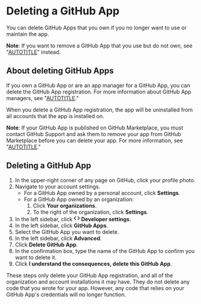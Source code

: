 # Deleting a GitHub App

You can delete GitHub Apps that you own if you no longer want to use or maintain the app.

<div class="ghd-spotlight ghd-spotlight-note border rounded-1 my-3 p-3 f5 color-border-accent-emphasis color-bg-accent">

**Note**: If you want to remove a GitHub App that you use but do not own, see "[AUTOTITLE](/apps/using-github-apps/reviewing-and-modifying-installed-github-apps#blocking-access)" instead.

</div>

## About deleting GitHub Apps

If you own a GitHub App or are an app manager for a GitHub App, you can delete the GitHub App registration. For more information about GitHub App managers, see "[AUTOTITLE](/apps/maintaining-github-apps/about-github-app-managers)."

When you delete a GitHub App registration, the app will be uninstalled from all accounts that the app is installed on.

<div class="ghd-spotlight ghd-spotlight-note border rounded-1 my-3 p-3 f5 color-border-accent-emphasis color-bg-accent">

**Note**: If your GitHub App is published on GitHub Marketplace, you must contact GitHub Support and ask them to remove your app from GitHub Marketplace before you can delete your app. For more information, see "[AUTOTITLE](/apps/publishing-apps-to-github-marketplace/listing-an-app-on-github-marketplace/deleting-your-github-app-listing-from-github-marketplace)."

</div>

## Deleting a GitHub App

1. In the upper-right corner of any page on GitHub, click your profile photo.
1. Navigate to your account settings.
   - For a GitHub App owned by a personal account, click **Settings**.
   - For a GitHub App owned by an organization:
     1. Click **Your organizations**.
     1. To the right of the organization, click **Settings**.
1. In the left sidebar, click **<svg version="1.1" width="16" height="16" viewBox="0 0 16 16" class="octicon octicon-code" aria-hidden="true"><path d="m11.28 3.22 4.25 4.25a.75.75 0 0 1 0 1.06l-4.25 4.25a.749.749 0 0 1-1.275-.326.749.749 0 0 1 .215-.734L13.94 8l-3.72-3.72a.749.749 0 0 1 .326-1.275.749.749 0 0 1 .734.215Zm-6.56 0a.751.751 0 0 1 1.042.018.751.751 0 0 1 .018 1.042L2.06 8l3.72 3.72a.749.749 0 0 1-.326 1.275.749.749 0 0 1-.734-.215L.47 8.53a.75.75 0 0 1 0-1.06Z"></path></svg> Developer settings**.
1. In the left sidebar, click **GitHub Apps**.
1. Select the GitHub App you want to delete.
1. In the left sidebar, click **Advanced**.
1. Click **Delete GitHub App**.
1. In the confirmation box, type the name of the GitHub App to confirm you want to delete it.
1. Click **I understand the consequences, delete this GitHub App**.

These steps only delete your GitHub App registration, and all of the organization and account installations it may have. They do not delete any code that you wrote for your app. However, any code that relies on your GitHub App's credentials will no longer function.
